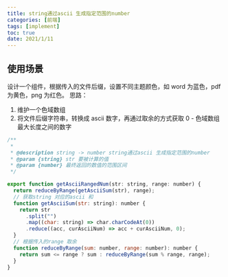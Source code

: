 ```yaml
---
title: string通过ascii 生成指定范围的number
categories: [前端]
tags: [implement]
toc: true
date: 2021/1/11
---
```


## 使用场景

设计一个组件，根据传入的文件后缀，设置不同主题颜色，如 word 为蓝色，pdf 为黄色，png 为红色。
思路：

1. 维护一个色域数组
2. 将文件后缀字符串，转换成 ascii 数字，再通过取余的方式获取 0 - 色域数组最大长度之间的数字

```js
/**
 *
 * @description string -> number string通过ascii 生成指定范围的number
 * @param {string} str 要被计算的值
 * @param {number} 最终返回的数值的范围区间
 */

export function getAsciiRangedNum(str: string, range: number) {
  return reduceByRange(getAsciiSum(str), range);
  // 获取string 对应的ascii 和
  function getAsciiSum(str: string): number {
    return str
      .split("")
      .map((char: string) => char.charCodeAt(0))
      .reduce((acc, curAsciiNum) => acc + curAsciiNum, 0);
  }
  // 根据传入的range 取余
  function reduceByRange(sum: number, range: number): number {
    return sum <= range ? sum : reduceByRange(sum % range, range);
  }
}
```
